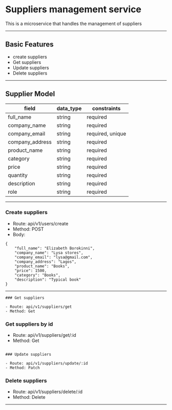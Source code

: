 # Suppliers management service

This is a microservice that handles the management of suppliers

---

## Basic Features
- create suppliers
- Get suppliers
- Update suppliers
- Delete suppliers

---

## Supplier Model

| field                 | data_type | constraints      |
| ----------------      | --------- | ---------------- |
| full_name             | string    | required         |
| company_name          | string    | required         |
| company_email         | string    | required, unique |
| company_address       | string    | required         |
| product_name          | string    | required         |
| category              | string    | required         |
| price                 | string    | required         |
| quantity              | string    | required         |
| description           | string    | required         |
| role                  | string    | required         |

---

### Create suppliers

- Route: api/v1/users/create
- Method: POST
- Body:

```
{
    "full_name": "Elizabeth Borokinni",
    "company_name": "Lysa stores",
    "company_email": "lysa@gmail.com",
    "company_address": "Lagos",
    "product_name": "Books",
    "price": 1500,
    "category": "Books",
    "description": "Typical book"
}

```

---

```
### Get suppliers

- Route: api/v1/suppliers/get
- Method: Get

```
### Get suppliers by id

- Route: api/v1/suppliers/get/:id
- Method: Get

```

### Update suppliers

- Route: api/v1/suppliers/update/:id
- Method: Patch
```

### Delete suppliers

- Route: api/v1/suppliers/delete/:id
- Method: Delete

---